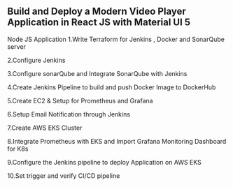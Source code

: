 ## Build and Deploy a Modern Video Player Application in React JS with Material UI 5
Node JS Application
1.Write Terraform for Jenkins , Docker and SonarQube server

2.Configure Jenkins

3.Configure sonarQube and Integrate SonarQube with Jenkins

4.Create Jenkins Pipeline to build and push Docker Image to DockerHub

5.Create EC2 & Setup for Prometheus and Grafana

6.Setup Email Notification through Jenkins

7.Create AWS EKS Cluster

8.Integrate Prometheus with EKS and Import Grafana Monitoring Dashboard for K8s

9.Configure the Jenkins pipeline to deploy Application on AWS EKS

10.Set trigger and verify CI/CD pipeline


